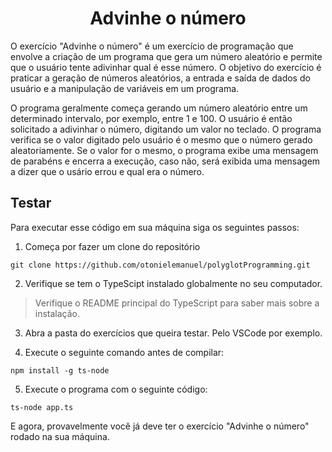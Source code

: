 <h1 align="center">Advinhe o número</h1>

O exercício "Advinhe o número" é um exercício de programação que envolve a criação de um programa que gera um número aleatório e permite que o usuário tente adivinhar qual é esse número. O objetivo do exercício é praticar a geração de números aleatórios, a entrada e saída de dados do usuário e a manipulação de variáveis em um programa.

O programa geralmente começa gerando um número aleatório entre um determinado intervalo, por exemplo, entre 1 e 100. O usuário é então solicitado a adivinhar o número, digitando um valor no teclado. O programa verifica se o valor digitado pelo usuário é o mesmo que o número gerado aleatoriamente. Se o valor for o mesmo, o programa exibe uma mensagem de parabéns e encerra a execução, caso não, será exibida uma mensagem a dizer que o usário errou e qual era o número.

## Testar

Para executar esse código em sua máquina siga os seguintes passos:

1. Começa por fazer um clone do repositório

```
git clone https://github.com/otonielemanuel/polyglotProgramming.git
```

2. Verifique se tem o TypeScipt instalado globalmente no seu computador.

> Verifique o README principal do TypeScript para saber mais sobre a instalação.

3. Abra a pasta do exercícios que queira testar. Pelo VSCode por exemplo.

4.  Execute o seguinte comando antes de compilar:

```
npm install -g ts-node
```

5. Execute o programa com o seguinte código:

```
ts-node app.ts
```

E agora, provavelmente você já deve ter o exercício "Advinhe o número" rodado na sua máquina.

